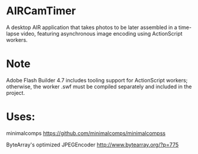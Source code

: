 AIRCamTimer
===========

A desktop AIR application that takes photos to be later assembled in a time-lapse video, featuring asynchronous image encoding using ActionScript workers.

Note
====
Adobe Flash Builder 4.7 includes tooling support for ActionScript workers; otherwise, the worker .swf must be compiled separately and included in the project.

Uses:
===
minimalcomps
https://github.com/minimalcomps/minimalcompss

ByteArray's optimized JPEGEncoder
http://www.bytearray.org/?p=775
